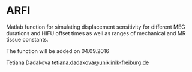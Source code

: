 # ARFI
Matlab function for simulating displacement sensitivity for different MEG durations and HIFU offset times as well as ranges of mechanical and MR tissue constants.

The function will be added on 04.09.2016

Tetiana Dadakova
tetiana.dadakova@uniklinik-freiburg.de
